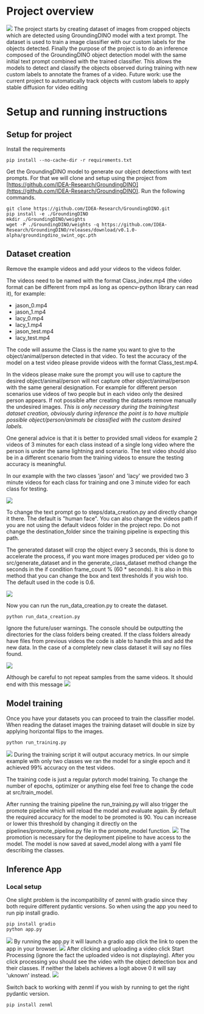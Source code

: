 # Project overview

![](Assets/overview.png)
The project starts by creating dataset of images from cropped objects which are detected using GroundingDINO model with a text prompt. The dataset is used to train a image classifier with our custom labels for the objects detected. Finally the purpose of the project is to do an inference composed of the GroundingDINO object detection model with the same initial text prompt combined with the trained classifier. This allows the models to detect and classify the objects observed during training with new custom labels to annotate the frames of a video.
Future work: use the current project to automatically track objects with custom labels to apply stable diffusion for video editing
# Setup and running instructions
## Setup for project


Install the requirements

```
pip install --no-cache-dir -r requirements.txt
```
Get the GroundingDINO model to generate our object detections with text prompts.
For that we will clone and setup using the project from [https://github.com/IDEA-Research/GroundingDINO](https://github.com/IDEA-Research/GroundingDINO).
Run the following commands.

```
git clone https://github.com/IDEA-Research/GroundingDINO.git
pip install -e ./GroundingDINO
mkdir ./GroundingDINO/weights
wget -P ./GroundingDINO/weights -q https://github.com/IDEA-Research/GroundingDINO/releases/download/v0.1.0-alpha/groundingdino_swint_ogc.pth
```
##  Dataset creation

Remove the example videos and add your videos to the videos folder.

The videos need to be named with the format Class_index.mp4 (the video format can be different from mp4 as long as opencv-python library can read it), for example:
- jason_0.mp4
- jason_1.mp4
- lacy_0.mp4
- lacy_1.mp4
- jason_test.mp4
-  lacy_test.mp4

The code will assume the Class is the name you want to give to the object/animal/person detected in that video. To test the accuracy of the model on a test video please provide videos with the format Class_test.mp4. 

In the videos please make sure the prompt you will use to capture the desired object/animal/person will not capture other object/animal/person with the same general designation. For example for different person scenarios use videos of two people but in each video only the desired person appears. If not possible after creating the datasets remove manually the undesired images.  *This is only necessary during the training/test dataset creation, obviously during inference the point is to have multiple possible object/person/animals be classified with the custom desired labels.*

One general advice is that it is better to provided small videos for example 2 videos of 3 minutes for each class instead of a single long video where the person is under the same lightning and scenario. The test video should also be in a different scenario from the training videos to ensure the testing accuracy is meaningful. 

In our example with the two classes 'jason' and 'lacy' we provided two 3 minute videos for each class for training and one 3 minute video for each class for testing.

![](Assets/data_creation.png)

To change the text prompt go to steps/data_creation.py and directly change it there. The default is "human face". You can also change the videos path if you are not using the default videos folder in the project repo. Do not change the destination_folder since the training pipeline is expecting this path.

The generated dataset will crop the object every 3 seconds, this is done to accelerate the process, if you want more images produced per video go to src/generate_dataset and in the generate_class_dataset method change the seconds in the if condition frame_count % (60 * seconds). It is also in this method that you can change the box and text thresholds if you wish too. The default used in the code is 0.6.


![](Assets/frames_crop.png)

Now you can run the run_data_creation.py to create the dataset.
```
python run_data_creation.py
```
Ignore the future/user warnings.
The console should be outputting the directories for the class folders being created.
If the class folders already have files from previous videos the code is able to handle this and add the new data. In the case of a completely new class dataset it will say no files found.

![](Assets/folder_creation.png)

Although be careful to not repeat samples from the same videos.
It should end with this message
![](Assets/data_creation_finish.png)
## Model training
Once you have your datasets you can proceed to train the classifier model. When reading the dataset images the training dataset will double in size by applying horizontal flips to the images.

```
python run_training.py
```


![](Assets/train_step.png)
During the training script it will output accuracy metrics. In our simple example with only two classes we ran the model for a single epoch and it achieved 99% accuracy on the test videos.

The training code is just a regular pytorch model training. To change the number of epochs, optimizer or anything else feel free to change the code at src/train_model.

After running the training pipeline the run_training.py will also trigger the promote pipeline which will reload the model and evaluate again. By default the required accuracy for the model to be promoted is 90. You can increase or lower this threshold by changing it directly on the pipelines/promote_pipeline.py file in the promote_model function.
![](Assets/promote.png)
The promotion is necessary for the deployment pipeline to have access to the model.
The model is now saved at saved_model along with a yaml file describing the classes.
## Inference App

### Local setup

One slight problem is the incompatibility of zenml with gradio since they both require different pydantic versions. So when using the app you need to run pip install gradio.

```
pip install gradio
python app.py
```
![](Assets/url.png)
By running the app.py it will launch a gradio app click the link to open the app in your browser.
![](Assets/gradio.png)
After clicking and uploading a video click Start Processing (ignore the fact the uploaded video is not displaying). After you click processing you should see the video with the object detection box and their classes. If neither the labels achieves a logit above 0 it will say 'uknown' instead.
![](Assets/inference.png)

Switch back to working with zenml if you wish by running to get the right pydantic version.
```
pip install zenml
```

